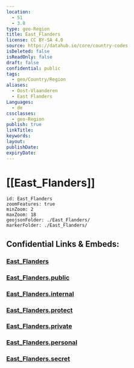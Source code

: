 ```yaml
---
location:
  - 51
  - 3.8
type: geo-Region
title: East_Flanders
license: CC BY-SA 4.0
source: https://datahub.io/core/country-codes
isDeleted: false
isReadOnly: false
draft: false
confidential: public
tags:
  - geo/Country/Region
aliases:
  - Oost-Vlaanderen
  - East Flanders
Languages:
  - de
cssclasses:
  - geo-Region
publish: true
linkTitle: 
keywords: 
layout: 
publishDate: 
expiryDate:
---
```


# [[East_Flanders]] 

```leaflet
id: East_Flanders
zoomFeatures: true 
minZoom: 2 
maxZoom: 18
geojsonFolder: ./East_Flanders/
markerFolder: ./East_Flanders/
```


## Confidential Links & Embeds: 

### [East_Flanders](/_Standards/Earth/Continent/Europe/Europe~West/Belgium/Regions~Belgium/Vlaanderen/counties~Vlaanderen/East_Flanders.md) 

### [East_Flanders.public](/_public/Earth/Continent/Europe/Europe~West/Belgium/Regions~Belgium/Vlaanderen/counties~Vlaanderen/East_Flanders.public.md) 

### [East_Flanders.internal](/_internal/Earth/Continent/Europe/Europe~West/Belgium/Regions~Belgium/Vlaanderen/counties~Vlaanderen/East_Flanders.internal.md) 

### [East_Flanders.protect](/_protect/Earth/Continent/Europe/Europe~West/Belgium/Regions~Belgium/Vlaanderen/counties~Vlaanderen/East_Flanders.protect.md) 

### [East_Flanders.private](/_private/Earth/Continent/Europe/Europe~West/Belgium/Regions~Belgium/Vlaanderen/counties~Vlaanderen/East_Flanders.private.md) 

### [East_Flanders.personal](/_personal/Earth/Continent/Europe/Europe~West/Belgium/Regions~Belgium/Vlaanderen/counties~Vlaanderen/East_Flanders.personal.md) 

### [East_Flanders.secret](/_secret/Earth/Continent/Europe/Europe~West/Belgium/Regions~Belgium/Vlaanderen/counties~Vlaanderen/East_Flanders.secret.md)

